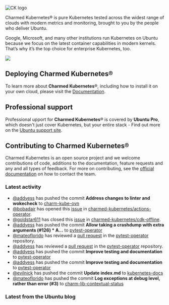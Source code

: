 ![CK logo](https://assets.ubuntu.com/v1/451d4cf4-Charmed+Kubernetes_RGB_onWhite_2022.svg)

Charmed Kubernetes® is pure Kubernetes tested across the widest range of clouds with modern metrics and monitoring, brought to you by the people who deliver Ubuntu.

Google, Microsoft, and many other institutions run Kubernetes on Ubuntu because we focus on the latest container capabilities in modern kernels. That’s why it’s the top choice for enterprise Kubernetes, too.

![](https://assets.ubuntu.com/v1/843c77b6-juju-at-a-glace.svg)

## Deploying Charmed Kubernetes®

To learn more about **Charmed Kubernetes**®, including how to install it on your own cloud, please visit the [Documentation][docs].

## Professional support

Professional upport for **Charmed Kubernetes**® is covered by **Ubuntu Pro**, which doesn't just cover Kubernetes, but your entire stack - Find out more on the [Ubuntu support site](https://ubuntu.com/support).

## Contributing to Charmed Kubernetes®

Charmed Kubernetes is an open source project and we welcome contributions of code, additions to the documentation, feature requests and any and all types of feedback. For more on contributing, see the [official documentation][get-in-touch] on how to contact the team.

<!-- LINKS -->
[docs]: https://ubuntu.com/kubernetes/docs
[get-in-touch]: https://ubuntu.com/kubernetes/docs/get-in-touch

### Latest activity

<!-- activity starts -->
 - [@addyess](https://github.com/addyess) has pushed the commit **Address changes to linter and wokecheck** to [charm-kube-ovn](https://github.com/charmed-kubernetes/charm-kube-ovn)
 - [@bobadair](https://github.com/bobadair) has opened this [issue](https://github.com/charmed-kubernetes/actions-operator/issues/70) in [charmed-kubernetes/actions-operator](https://api.github.com/repos/charmed-kubernetes/actions-operator).
 - [@goldstar611](https://github.com/goldstar611) has closed this [issue](https://github.com/charmed-kubernetes/cdk-offline/issues/1) in [charmed-kubernetes/cdk-offline](https://api.github.com/repos/charmed-kubernetes/cdk-offline).
 - [@addyess](https://github.com/addyess) has pushed the commit **Allow taking a crashdump with extra arguments (#126)  * A...** to [pytest-operator](https://github.com/charmed-kubernetes/pytest-operator)
 - [@mateoflorido](https://github.com/mateoflorido) has reviewed a [pull request](https://github.com/charmed-kubernetes/pytest-operator/pull/126) in the [pytest-operator](https://github.com/charmed-kubernetes/pytest-operator) repository.
 - [@addyess](https://github.com/addyess) has reviewed a [pull request](https://github.com/charmed-kubernetes/pytest-operator/pull/125) in the [pytest-operator](https://github.com/charmed-kubernetes/pytest-operator) repository.
 - [@addyess](https://github.com/addyess) has pushed the commit **Improve testing and documentation** to [pytest-operator](https://github.com/charmed-kubernetes/pytest-operator)
 - [@addyess](https://github.com/addyess) has pushed the commit **Improve testing and documentation** to [pytest-operator](https://github.com/charmed-kubernetes/pytest-operator)
 - [@evilnick](https://github.com/evilnick) has pushed the commit **Update index.md** to [kubernetes-docs](https://github.com/charmed-kubernetes/kubernetes-docs)
 - [@mateoflorido](https://github.com/mateoflorido) has pushed the commit **Log exceptions at debug level, rather than error (#3)** to [charm-lib-contextual-status](https://github.com/charmed-kubernetes/charm-lib-contextual-status)
<!-- activity ends -->

<!-- roadmap starts -->

<!-- roadmap ends -->

### Latest from the Ubuntu blog

<!-- blog starts -->

<!-- blog ends -->

